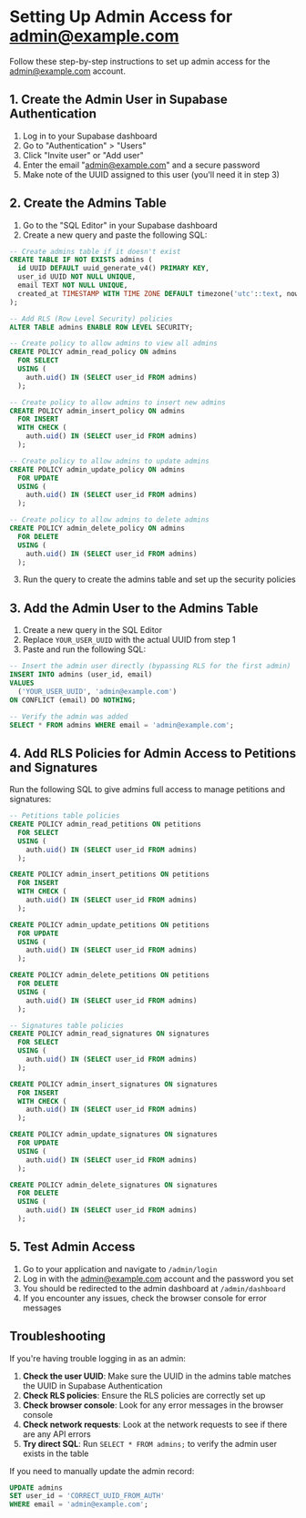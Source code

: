 # Setting Up Admin Access for admin@example.com

Follow these step-by-step instructions to set up admin access for the admin@example.com account.

## 1. Create the Admin User in Supabase Authentication

1. Log in to your Supabase dashboard
2. Go to "Authentication" > "Users"
3. Click "Invite user" or "Add user"
4. Enter the email "admin@example.com" and a secure password
5. Make note of the UUID assigned to this user (you'll need it in step 3)

## 2. Create the Admins Table

1. Go to the "SQL Editor" in your Supabase dashboard
2. Create a new query and paste the following SQL:

```sql
-- Create admins table if it doesn't exist
CREATE TABLE IF NOT EXISTS admins (
  id UUID DEFAULT uuid_generate_v4() PRIMARY KEY,
  user_id UUID NOT NULL UNIQUE,
  email TEXT NOT NULL UNIQUE,
  created_at TIMESTAMP WITH TIME ZONE DEFAULT timezone('utc'::text, now()) NOT NULL
);

-- Add RLS (Row Level Security) policies
ALTER TABLE admins ENABLE ROW LEVEL SECURITY;

-- Create policy to allow admins to view all admins
CREATE POLICY admin_read_policy ON admins
  FOR SELECT
  USING (
    auth.uid() IN (SELECT user_id FROM admins)
  );

-- Create policy to allow admins to insert new admins
CREATE POLICY admin_insert_policy ON admins
  FOR INSERT
  WITH CHECK (
    auth.uid() IN (SELECT user_id FROM admins)
  );

-- Create policy to allow admins to update admins
CREATE POLICY admin_update_policy ON admins
  FOR UPDATE
  USING (
    auth.uid() IN (SELECT user_id FROM admins)
  );

-- Create policy to allow admins to delete admins
CREATE POLICY admin_delete_policy ON admins
  FOR DELETE
  USING (
    auth.uid() IN (SELECT user_id FROM admins)
  );
```

3. Run the query to create the admins table and set up the security policies

## 3. Add the Admin User to the Admins Table

1. Create a new query in the SQL Editor
2. Replace `YOUR_USER_UUID` with the actual UUID from step 1
3. Paste and run the following SQL:

```sql
-- Insert the admin user directly (bypassing RLS for the first admin)
INSERT INTO admins (user_id, email)
VALUES 
  ('YOUR_USER_UUID', 'admin@example.com')
ON CONFLICT (email) DO NOTHING;

-- Verify the admin was added
SELECT * FROM admins WHERE email = 'admin@example.com';
```

## 4. Add RLS Policies for Admin Access to Petitions and Signatures

Run the following SQL to give admins full access to manage petitions and signatures:

```sql
-- Petitions table policies
CREATE POLICY admin_read_petitions ON petitions
  FOR SELECT
  USING (
    auth.uid() IN (SELECT user_id FROM admins)
  );

CREATE POLICY admin_insert_petitions ON petitions
  FOR INSERT
  WITH CHECK (
    auth.uid() IN (SELECT user_id FROM admins)
  );

CREATE POLICY admin_update_petitions ON petitions
  FOR UPDATE
  USING (
    auth.uid() IN (SELECT user_id FROM admins)
  );

CREATE POLICY admin_delete_petitions ON petitions
  FOR DELETE
  USING (
    auth.uid() IN (SELECT user_id FROM admins)
  );

-- Signatures table policies
CREATE POLICY admin_read_signatures ON signatures
  FOR SELECT
  USING (
    auth.uid() IN (SELECT user_id FROM admins)
  );

CREATE POLICY admin_insert_signatures ON signatures
  FOR INSERT
  WITH CHECK (
    auth.uid() IN (SELECT user_id FROM admins)
  );

CREATE POLICY admin_update_signatures ON signatures
  FOR UPDATE
  USING (
    auth.uid() IN (SELECT user_id FROM admins)
  );

CREATE POLICY admin_delete_signatures ON signatures
  FOR DELETE
  USING (
    auth.uid() IN (SELECT user_id FROM admins)
  );
```

## 5. Test Admin Access

1. Go to your application and navigate to `/admin/login`
2. Log in with the admin@example.com account and the password you set
3. You should be redirected to the admin dashboard at `/admin/dashboard`
4. If you encounter any issues, check the browser console for error messages

## Troubleshooting

If you're having trouble logging in as an admin:

1. **Check the user UUID**: Make sure the UUID in the admins table matches the UUID in Supabase Authentication
2. **Check RLS policies**: Ensure the RLS policies are correctly set up
3. **Check browser console**: Look for any error messages in the browser console
4. **Check network requests**: Look at the network requests to see if there are any API errors
5. **Try direct SQL**: Run `SELECT * FROM admins;` to verify the admin user exists in the table

If you need to manually update the admin record:

```sql
UPDATE admins
SET user_id = 'CORRECT_UUID_FROM_AUTH'
WHERE email = 'admin@example.com';
``` 